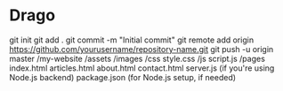# Drago
git init
git add .
git commit -m "Initial commit"
git remote add origin https://github.com/yourusername/repository-name.git
git push -u origin master
/my-website
    /assets
        /images
        /css
            style.css
        /js
            script.js
    /pages
        index.html
        articles.html
        about.html
        contact.html
    server.js (if you're using Node.js backend)
    package.json (for Node.js setup, if needed)
